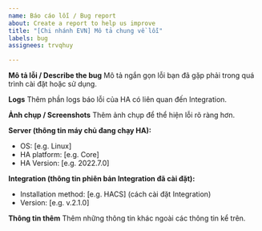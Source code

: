 ```yaml
---
name: Báo cáo lỗi / Bug report
about: Create a report to help us improve
title: "[Chi nhánh EVN] Mô tả chung về lỗi"
labels: bug
assignees: trvqhuy

---
```


**Mô tả lỗi / Describe the bug**
Mô tả ngắn gọn lỗi bạn đã gặp phải trong quá trình cài đặt hoặc sử dụng.

**Logs**
Thêm phần logs báo lỗi của HA có liên quan đến Integration.

**Ảnh chụp / Screenshots**
Thêm ảnh chụp để thể hiện lỗi rõ ràng hơn.

**Server (thông tin máy chủ đang chạy HA):**
 - OS: [e.g. Linux]
 - HA platform: [e.g. Core]
 - HA Version: [e.g. 2022.7.0]

**Integration (thông tin phiên bản Integration đã cài đặt):**
 - Installation method: [e.g. HACS] (cách cài đặt Integration)
 - Version: [e.g. v.2.1.0]

**Thông tin thêm**
Thêm những thông tin khác ngoài các thông tin kể trên.
